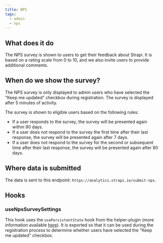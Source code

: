```yaml
---
title: NPS
tags:
  - admin
  - nps
---
```


## What does it do

The NPS survey is shown to users to get their feedback about Strapi. It is based on a rating scale from 0 to 10, and we also invite users to provide additional comments.

## When do we show the survey?

The NPS survey is only displayed to admin users who have selected the "Keep me updated" checkbox during registration. The survey is displayed after 5 minutes of activity.

The survey is shown to eligible users based on the following rules:

- If a user responds to the survey, the survey will be presented again within 90 days.
- If a user does not respond to the survey the first time after their last response, the survey will be presented again after 7 days.
- If a user does not respond to the survey for the second or subsequent time after their last response, the survey will be presented again after 90 days.

## Where data is submitted

The data is sent to this endpoint: `https://analytics.strapi.io/submit-nps`.

## Hooks

### useNpsSurveySettings

This hook uses the `usePersistentState` hook from the helper-plugin (more information available [here](/docs/core/helper-plugin/hooks/use-persistent-state)). It is exported so that it can be used during the registration process to determine whether users have selected the "Keep me updated" checkbox.
